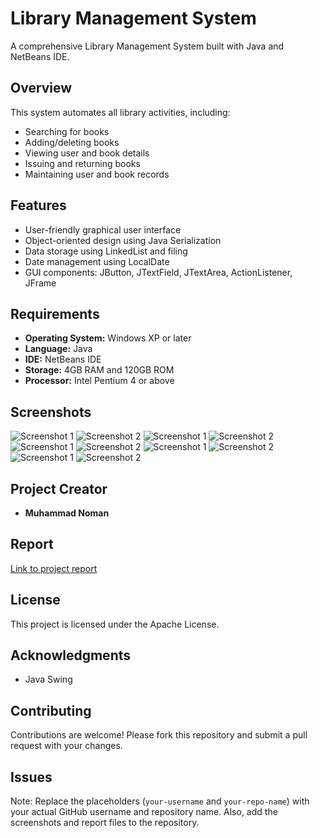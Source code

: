 # Library Management System

A comprehensive Library Management System built with Java and NetBeans IDE.

## Overview

This system automates all library activities, including:

- Searching for books
- Adding/deleting books
- Viewing user and book details
- Issuing and returning books
- Maintaining user and book records

## Features

- User-friendly graphical user interface
- Object-oriented design using Java Serialization
- Data storage using LinkedList and filing
- Date management using LocalDate
- GUI components: JButton, JTextField, JTextArea, ActionListener, JFrame

## Requirements

- **Operating System:** Windows XP or later
- **Language:** Java
- **IDE:** NetBeans IDE
- **Storage:** 4GB RAM and 120GB ROM
- **Processor:** Intel Pentium 4 or above

## Screenshots

![Screenshot 1](screenshots/screenshot1.png)
![Screenshot 2](screenshots/screenshot2.png)
![Screenshot 1](screenshots/screenshot3.png)
![Screenshot 2](screenshots/screenshot4.png)
![Screenshot 1](screenshots/screenshot5.png)
![Screenshot 2](screenshots/screenshot6.png)
![Screenshot 1](screenshots/screenshot7.png)
![Screenshot 2](screenshots/screenshot8.png)
![Screenshot 1](screenshots/screenshot9.png)
![Screenshot 2](screenshots/screenshot10.png)

## Project Creator

- **Muhammad Noman**
 
## Report

[Link to project report](https://github.com/MuhammadNoman76/Library-Management-System-in-Java-using-Filing-System-and-Java-Swing/blob/main/Report/Project%20Report.docx)


## License

This project is licensed under the Apache License.

## Acknowledgments

- Java Swing

## Contributing

Contributions are welcome! Please fork this repository and submit a pull request with your changes.

## Issues

Note: Replace the placeholders (`your-username` and `your-repo-name`) with your actual GitHub username and repository name. Also, add the screenshots and report files to the repository.
